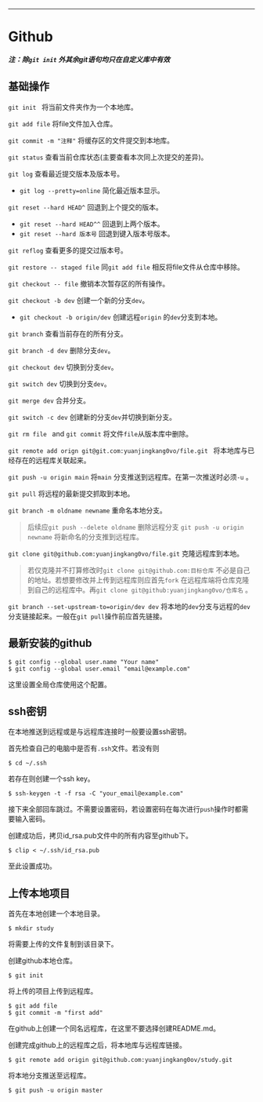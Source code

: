 ***

# Github

***注：除`git init`  外其余git语句均只在自定义库中有效***

## 基础操作

`git init ` 将当前文件夹作为一个本地库。

`git add file`   将file文件加入仓库。

`git commit -m "注释"`  将缓存区的文件提交到本地库。

`git status`  查看当前仓库状态(主要查看本次同上次提交的差异)。

`git log`  查看最近提交版本及版本号。

* `git log --pretty=online`  简化最近版本显示。

`git reset --hard HEAD^`  回退到上个提交的版本。

* `git reset --hard HEAD^^`  回退到上两个版本。
* `git reset --hard 版本号` 回退到键入版本号版本。

`git reflog`  查看更多的提交过版本号。

`git restore -- staged file`  同`git add file` 相反将file文件从仓库中移除。

`git checkout -- file`   撤销本次暂存区的所有操作。

`git checkout -b dev`  创建一个新的分支`dev`。

* `git checkout -b origin/dev` 创建远程`origin` 的`dev`分支到本地。

 `git branch`  查看当前存在的所有分支。

`git branch -d dev`  删除分支`dev`。

`git checkout dev`  切换到分支`dev`。

`git switch dev`  切换到分支`dev`。

`git merge dev` 合并分支。

`git switch -c dev`  创建新的分支`dev`并切换到新分支。

`git rm file ` and `git commit` 将文件`file`从版本库中删除。

`git remote add orign git@git.com:yuanjingkang0vo/file.git `  将本地库与已经存在的远程库关联起来。

`git push -u origin main` 将`main` 分支推送到远程库。在第一次推送时必须`-u` 。

`git pull` 将远程的最新提交抓取到本地。

`git branch -m oldname newname` 重命名本地分支。

> 后续应`git push --delete oldname` 删除远程分支 `git push -u origin newname` 将新命名的分支推到远程库。

`git clone git@github.com:yuanjingkang0vo/file.git` 克隆远程库到本地。

> 若仅克隆并不打算修改时`git clone git@github.com:目标仓库` 不必是自己的地址。若想要修改并上传到远程库则应首先`fork` 在远程库端将仓库克隆到自己的远程库中。再`git clone git@github:yuanjingkang0vo/仓库名` 。

`git branch --set-upstream-to=origin/dev dev` 将本地的`dev`分支与远程的`dev`分支链接起来。一般在`git pull`操作前应首先链接。

## 最新安装的github

```shell
$ git config --global user.name "Your name"
$ git config --global user.email "email@example.com"
```

这里设置全局仓库使用这个配置。

## ssh密钥

在本地推送到远程或是与远程库连接时一般要设置ssh密钥。

首先检查自己的电脑中是否有`.ssh`文件。若没有则

```shell
$ cd ~/.ssh
```

若存在则创建一个ssh key。

```shell
$ ssh-keygen -t -f rsa -C "your_email@example.com"
```

接下来全部回车跳过。不需要设置密码，若设置密码在每次进行`push`操作时都需要输入密码。

创建成功后，拷贝id_rsa.pub文件中的所有内容至github下。

```shell
$ clip < ~/.ssh/id_rsa.pub 
```

至此设置成功。

## 上传本地项目

首先在本地创建一个本地目录。

```shell
$ mkdir study
```

将需要上传的文件复制到该目录下。

创建github本地仓库。

```shell
$ git init
```

将上传的项目上传到远程库。

```shell
$ git add file
$ git commit -m "first add"
```

在github上创建一个同名远程库，在这里不要选择创建README.md。

创建完成github上的远程库之后，将本地库与远程库链接。

```shell
$ git remote add origin git@github.com:yuanjingkang0ov/study.git
```

将本地分支推送至远程库。

```shell
$ git push -u origin master
```


